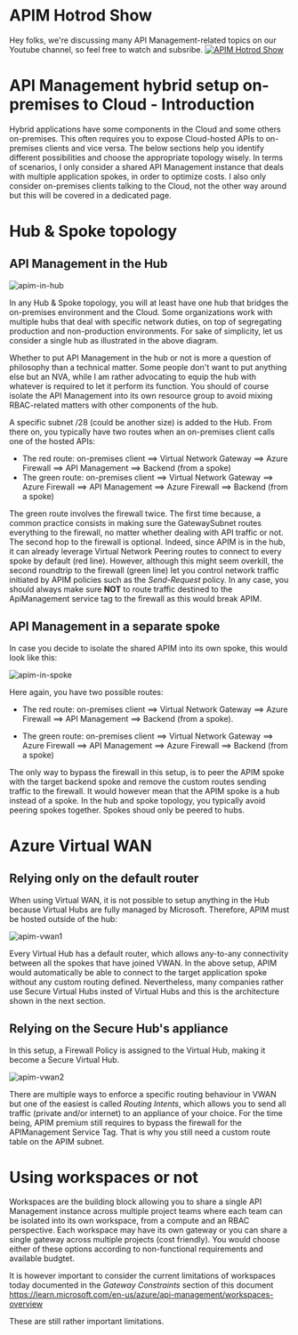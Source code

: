 
# APIM Hotrod Show
Hey folks, we're discussing many API Management-related topics on our Youtube channel, so feel free to watch and subsribe.
[![APIM Hotrod Show](../images/apimhotrodshow.png 'APIM Hotrod Show')](https://www.youtube.com/@APIMHotrod)


# API Management hybrid setup on-premises to Cloud - Introduction
Hybrid applications have some components in the Cloud and some others on-premises. This often requires you to expose Cloud-hosted APIs to on-premises clients and vice versa. The below sections help you identify different possibilities and choose the appropriate topology wisely. In terms of scenarios, I only consider a shared API Management instance that deals with multiple application spokes, in order to optimize costs. I also only consider on-premises clients talking to the Cloud, not the other way around but this will be covered in a dedicated page.

# Hub & Spoke topology

## API Management in the Hub

![apim-in-hub](../images/apim-inhub.png)

In any Hub & Spoke topology, you will at least have one hub that bridges the on-premises environment and the Cloud. Some organizations work with multiple hubs that deal with specific network duties, on top of segregating production and non-production environments. For sake of simplicity, let us consider a single hub as illustrated in the above diagram. 

Whether to put API Management in the hub or not is more a question of philosophy than a technical matter. Some people don't want to put anything else but an NVA, while I am rather advocating to equip the hub with whatever is required to let it perform its function. You should of course isolate the API Management into its own resource group to avoid mixing RBAC-related matters with other components of the hub.

A specific subnet /28 (could be another size) is added to the Hub. From there on, you typically have two routes when an on-premises client calls one of the hosted APIs:

- The red route: on-premises client ==> Virtual Network Gateway ==> Azure Firewall ==> API Management ==> Backend (from a spoke)
- The green route: on-premises client ==> Virtual Network Gateway ==> Azure Firewall ==> API Management ==> Azure Firewall ==> Backend (from a spoke)

The green route involves the firewall twice. The first time because, a common practice consists in making sure the GatewaySubnet routes everything to the firewall, no matter whether dealing with API traffic or not. The second hop to the firewall is optional. Indeed, since APIM is in the hub, it can already leverage Virtual Network Peering routes to connect to every spoke by default (red line). However, although this might seem overkill, the second roundtrip to the firewall (green line) let you control network traffic initiated by APIM policies such as the *Send-Request* policy. In any case, you should always make sure **NOT** to route traffic destined to the ApiManagement service tag to the firewall as this would break APIM. 


## API Management in a separate spoke
In case you decide to isolate the shared APIM into its own spoke, this would look like this:

![apim-in-spoke](../images/apim-in-spoke.png)

Here again, you have two possible routes:

- The red route: on-premises client ==> Virtual Network Gateway ==> Azure Firewall ==> API Management ==> Backend (from a spoke). 

- The green route: on-premises client ==> Virtual Network Gateway ==> Azure Firewall ==> API Management ==> Azure Firewall ==> Backend (from a spoke)

The only way to bypass the firewall in this setup, is to peer the APIM spoke with the target backend spoke and remove the custom routes sending traffic to the firewall. It would however mean that the APIM spoke is a hub instead of a spoke. In the hub and spoke topology, you typically avoid peering spokes together. Spokes shoud only be peered to hubs.

# Azure Virtual WAN

## Relying only on the default router
When using Virtual WAN, it is not possible to setup anything in the Hub because Virtual Hubs are fully managed by Microsoft. Therefore, APIM must be hosted outside of the hub:

![apim-vwan1](../images/apim-vwan1.png)

Every Virtual Hub has a default router, which allows any-to-any connectivity between all the spokes that have joined VWAN. In the above setup, APIM would automatically be able to connect to the target application spoke without any custom routing defined. Nevertheless, many companies rather use Secure Virtual Hubs insted of Virtual Hubs and this is the architecture shown in the next section.

## Relying on the Secure Hub's appliance 

In this setup, a Firewall Policy is assigned to the Virtual Hub, making it become a Secure Virtual Hub.

![apim-vwan2](../images/apim-vwan2.png)

There are multiple ways to enforce a specific routing behaviour in VWAN but one of the easiest is called *Routing Intents*, which allows you to send all traffic (private and/or internet) to an appliance of your choice. For the time being, APIM premium still requires to bypass the firewall for the APIManagement Service Tag. That is why you still need a custom route table on the APIM subnet. 

# Using workspaces or not
Workspaces are the building block allowing you to share a single API Management instance across multiple project teams where each team can be isolated into its own workspace, from a compute and an RBAC perspective. Each workspace may have its own gateway or you can share a single gateway across multiple projects (cost friendly). You would choose either of these options according to non-functional requirements and available budgtet.

It is however important to consider the current limitations of workspaces today documented in the *Gateway Constraints* section of this document https://learn.microsoft.com/en-us/azure/api-management/workspaces-overview

These are still rather important limitations.